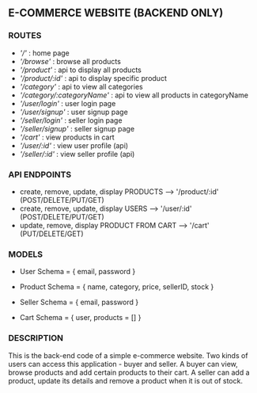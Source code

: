 ## E-COMMERCE WEBSITE (BACKEND ONLY)

### ROUTES

- _'/'_ : home page
- _'/browse'_ : browse all products
- _'/product'_ : api to display all products
- _'/product/:id'_ : api to display specific product
- _'/category'_ : api to view all categories
- _'/category/:categoryName'_ : api to view all products in categoryName
- _'/user/login'_ : user login page
- _'/user/signup'_ : user signup page
- _'/seller/login'_ : seller login page
- _'/seller/signup'_ : seller signup page
- _'/cart'_ : view products in cart
- _'/user/:id'_ : view user profile (api)
- _'/seller/:id'_ : view seller profile (api)



### API ENDPOINTS

- create, remove, update, display PRODUCTS --> '/product/:id' (POST/DELETE/PUT/GET)
- create, remove, update, display USERS    --> '/user/:id' (POST/DELETE/PUT/GET)
- update, remove, display PRODUCT FROM CART         --> '/cart' (PUT/DELETE/GET)


### MODELS
- User Schema = {
    email,
    password
}

- Product Schema = {
    name,
    category,
    price,
    sellerID,
    stock
}

- Seller Schema = {
    email,
    password
}

- Cart Schema = {
    user,
    products = []
}



### DESCRIPTION

This is the back-end code of a simple e-commerce website. 
Two kinds of users can access this application - buyer and seller.
A buyer can view, browse products and add certain products to their cart.
A seller can add a product, update its details and remove a product when it is out of stock.

